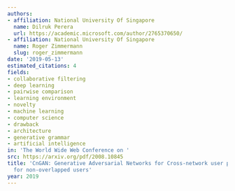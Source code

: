 ```yaml
---
authors:
- affiliation: National University Of Singapore
  name: Dilruk Perera
  url: https://academic.microsoft.com/author/2765370650/
- affiliation: National University Of Singapore
  name: Roger Zimmermann
  slug: roger_zimmermann
date: '2019-05-13'
estimated_citations: 4
fields:
- collaborative filtering
- deep learning
- pairwise comparison
- learning environment
- novelty
- machine learning
- computer science
- drawback
- architecture
- generative grammar
- artificial intelligence
in: 'The World Wide Web Conference on '
src: https://arxiv.org/pdf/2008.10845
title: 'CnGAN: Generative Adversarial Networks for Cross-network user preference generation
  for non-overlapped users'
year: 2019
---
```

